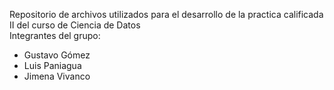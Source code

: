Repositorio de archivos utilizados para el desarrollo de la practica calificada II del curso de Ciencia de Datos                   
Integrantes del grupo:
- Gustavo Gómez
- Luis Paniagua
- Jimena Vivanco
